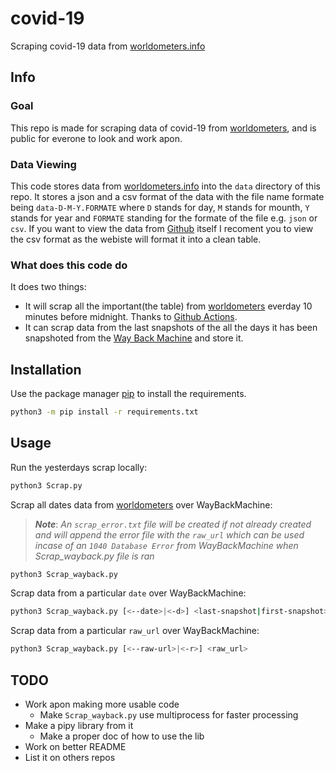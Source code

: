 # covid-19

Scraping covid-19 data from [worldometers.info](worldometers.info)

## Info

### Goal

This repo is made for scraping data of covid-19 from [worldometers](https://www.worldometers.info/coronavirus), and is public for everone to look and work apon.

### Data Viewing

This code stores data from [worldometers.info](https://www.worldometers.info/coronavirus) into the `data` directory of this repo. It stores a json and a csv format of the data with the file name formate being `data-D-M-Y.FORMATE` where `D` stands for day, `M` stands for mounth, `Y` stands for year and `FORMATE` standing for the formate of the file e.g. `json` or `csv`. If you want to view the data from [Github](https://github.com/bin0x00/Corona/tree/master/data) itself I recoment you to view the csv format as the webiste will format it into a clean table.

### What does this code do

It does two things:
* It will scrap all the important(the table) from [worldometers](https://www.worldometers.info/coronavirus) everday 10 minutes before midnight. Thanks to [Github Actions](https://github.com/features/actions).
* It can scrap data from the last snapshots of the all the days it has been snapshoted from the [Way Back Machine](https://web.archive.org/web/*/https://www.worldometers.info/coronavirus/) and store it.

## Installation

Use the package manager [pip](https://pip.pypa.io/en/stable/) to install the requirements.

```bash
python3 -m pip install -r requirements.txt
```

## Usage

Run the yesterdays scrap locally:

```bash
python3 Scrap.py
```

Scrap all dates data from [worldometers](https://www.worldometers.info/coronavirus) over WayBackMachine:
> ***Note***: *An `scrap_error.txt` file will be created if not already created and will append the error file with the  `raw_url` which can be used incase of an `1040 Database Error` from WayBackMachine when Scrap_wayback.py file is ran*

```bash
python3 Scrap_wayback.py
```

Scrap data from a particular `date` over WayBackMachine:

```bash
python3 Scrap_wayback.py [<--date>|<-d>] <last-snapshot|first-snapshot> <date-like-29-01-2020>
```

Scrap data from a particular `raw_url` over WayBackMachine:

```bash
python3 Scrap_wayback.py [<--raw-url>|<-r>] <raw_url>
```

## TODO

* Work apon making more usable code
    * Make `Scrap_wayback.py` use multiprocess for faster processing
* Make a pipy library from it
    * Make a proper doc of how to use the lib
* Work on better README
* List it on others repos
